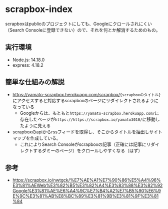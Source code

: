 # scrapbox-index

scrapboxはpublicのプロジェクトにしても、Googleにクロールされにくい（Search Consoleに登録できない）ので、それを何とか解消するためのもの。

## 実行環境

- Node.js: 14.18.0
- express: 4.18.2

## 簡単な仕組みの解説

- <https://yamato-scrapbox.herokuapp.com/scrapbox/>`{scrapboxのタイトル}`
にアクセスすると対応するscrapboxのページにリダイレクトされるようになっている
  - Googleからは、もともと`https://yamato-scrapbox.herokuapp.com/`に存在したページが`https://https://scrapbox.io/yamato3010/`に移動したように見える
- scrapboxのapiからrssフィードを取得し、そこからタイトルを抽出しサイトマップを作成している。
  - これによりSearch Consoleがscrapboxの記事（正確には記事にリダイレクトするダミーのページ）をクロールしやすくなる（はず）

## 参考

- <https://scrapbox.io/nwtgck/%E7%AE%A1%E7%90%86%E5%A4%96%E3%81%AEWeb%E3%82%B5%E3%82%A4%E3%83%88%E3%82%92Google%E3%81%AE%E6%A4%9C%E7%B4%A2%E7%B5%90%E6%9E%9C%E3%81%AB%E8%BC%89%E3%81%9B%E3%81%9F%E3%81%84>
